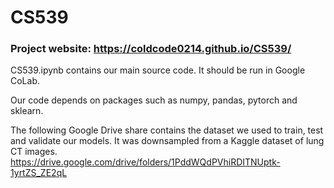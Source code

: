 # CS539

### Project website: https://coldcode0214.github.io/CS539/

CS539.ipynb contains our main source code. It should be run in Google CoLab.

Our code depends on packages such as numpy, pandas, pytorch and sklearn.

The following Google Drive share contains the dataset we used to train, test and validate our models.
It was downsampled from a Kaggle dataset of lung CT images.
https://drive.google.com/drive/folders/1PddWQdPVhiRDITNUptk-1yrtZS_ZE2qL

